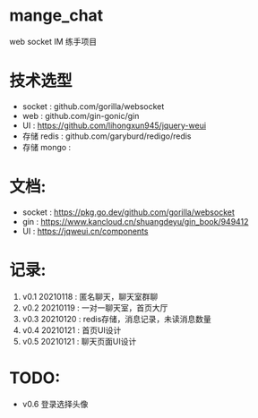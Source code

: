 # mange_chat
 web socket  IM 练手项目

# 技术选型
- socket : github.com/gorilla/websocket
- web : github.com/gin-gonic/gin
- UI : https://github.com/lihongxun945/jquery-weui
- 存储 redis : github.com/garyburd/redigo/redis
- 存储 mongo :

# 文档:
- socket : https://pkg.go.dev/github.com/gorilla/websocket
- gin : https://www.kancloud.cn/shuangdeyu/gin_book/949412
- UI : https://jqweui.cn/components


# 记录:
1. v0.1 20210118 : 匿名聊天，聊天室群聊
2. v0.2 20210119 : 一对一聊天室，首页大厅
3. v0.3 20210120 : redis存储，消息记录，未读消息数量
4. v0.4 20210121 : 首页UI设计
5. v0.5 20210121 : 聊天页面UI设计

# TODO:

- v0.6 登录选择头像